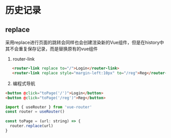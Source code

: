 # 历史记录

## replace
采用replace进行页面的跳转会同样也会创建渲染新的Vue组件，但是在history中其不会重复保存记录，而是替换原有的vue组件

1. router-link
```html
   <router-link replace to="/">Login</router-link>
   <router-link replace style="margin-left:10px" to="/reg">Reg</router-link>
```
2. 编程式导航
```html
<button @click="toPage('/')">Login</button>
<button @click="toPage('/reg')">Reg</button>
```
```js
import { useRouter } from 'vue-router'
const router = useRouter()
 
const toPage = (url: string) => {
  router.replace(url)
}
```

